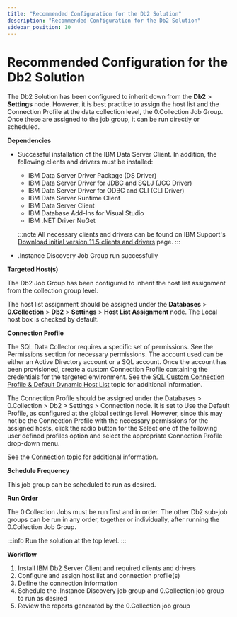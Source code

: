 ```yaml
---
title: "Recommended Configuration for the Db2 Solution"
description: "Recommended Configuration for the Db2 Solution"
sidebar_position: 10
---
```


# Recommended Configuration for the Db2 Solution

The Db2 Solution has been configured to inherit down from the **Db2** > **Settings** node. However,
it is best practice to assign the host list and the Connection Profile at the data collection level,
the 0.Collection Job Group. Once these are assigned to the job group, it can be run directly or
scheduled.

**Dependencies**

- Successful installation of the IBM Data Server Client. In addition, the following clients and
  drivers must be installed:

    - IBM Data Server Driver Package (DS Driver)
    - IBM Data Server Driver for JDBC and SQLJ (JCC Driver)
    - IBM Data Server Driver for ODBC and CLI (CLI Driver)
    - IBM Data Server Runtime Client
    - IBM Data Server Client
    - IBM Database Add-Ins for Visual Studio
    - IBM .NET Driver NuGet

    :::note
    All necessary clients and drivers can be found on IBM Support's
    [Download initial version 11.5 clients and drivers](https://www.ibm.com/support/pages/download-initial-version-115-clients-and-drivers)
    page.
    :::


- .Instance Discovery Job Group run successfully

**Targeted Host(s)**

The Db2 Job Group has been configured to inherit the host list assignment from the collection group
level.

The host list assignment should be assigned under the **Databases** > **0.Collection** > **Db2** >
**Settings** > **Host List Assignment** node. The Local host box is checked by default.

**Connection Profile**

The SQL Data Collector requires a specific set of permissions. See the Permissions section for
necessary permissions. The account used can be either an Active Directory account or a SQL account.
Once the account has been provisioned, create a custom Connection Profile containing the credentials
for the targeted environment. See the
[SQL Custom Connection Profile & Default Dynamic Host List](/docs/accessanalyzer/12.0/admin/datacollector/sql/configurejob.md)
topic for additional information.

The Connection Profile should be assigned under the Databases > 0.Collection > Db2 > Settings >
Connection node. It is set to Use the Default Profile, as configured at the global settings level.
However, since this may not be the Connection Profile with the necessary permissions for the
assigned hosts, click the radio button for the Select one of the following user defined profiles
option and select the appropriate Connection Profile drop-down menu.

See the [Connection](/docs/accessanalyzer/12.0/admin/settings/connection/overview.md) topic for additional
information.

**Schedule Frequency**

This job group can be scheduled to run as desired.

**Run Order**

The 0.Collection Jobs must be run first and in order. The other Db2 sub-job groups can be run in any
order, together or individually, after running the 0.Collection Job Group.

:::info
Run the solution at the top level.
:::


**Workflow**

1. Install IBM Db2 Server Client and required clients and drivers
2. Configure and assign host list and connection profile(s)
3. Define the connection information
4. Schedule the .Instance Discovery job group and 0.Collection job group to run as desired
5. Review the reports generated by the 0.Collection job group
